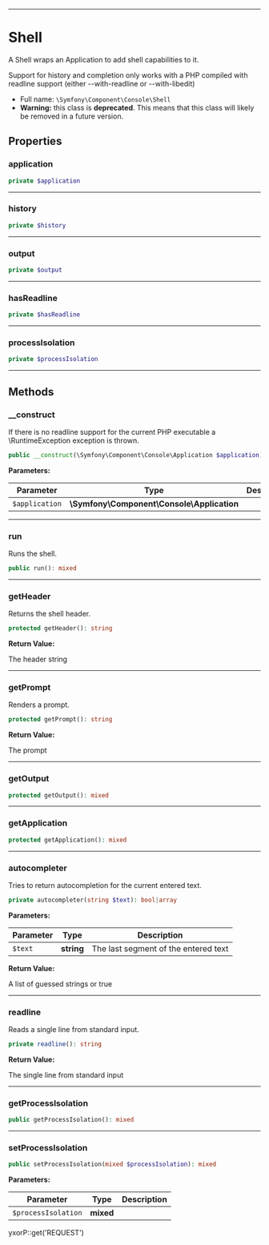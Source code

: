 ***

# Shell

A Shell wraps an Application to add shell capabilities to it.

Support for history and completion only works with a PHP compiled with readline support (either --with-readline or
--with-libedit)

* Full name: `\Symfony\Component\Console\Shell`
* **Warning:** this class is **deprecated**. This means that this class will likely be removed in a future version.

## Properties

### application

```php
private $application
```

***

### history

```php
private $history
```

***

### output

```php
private $output
```

***

### hasReadline

```php
private $hasReadline
```

***

### processIsolation

```php
private $processIsolation
```

***

## Methods

### __construct

If there is no readline support for the current PHP executable a \RuntimeException exception is thrown.

```php
public __construct(\Symfony\Component\Console\Application $application): mixed
```

**Parameters:**

| Parameter | Type | Description |
|-----------|------|-------------|
| `$application` | **\Symfony\Component\Console\Application** |  |

***

### run

Runs the shell.

```php
public run(): mixed
```

***

### getHeader

Returns the shell header.

```php
protected getHeader(): string
```

**Return Value:**

The header string



***

### getPrompt

Renders a prompt.

```php
protected getPrompt(): string
```

**Return Value:**

The prompt



***

### getOutput

```php
protected getOutput(): mixed
```

***

### getApplication

```php
protected getApplication(): mixed
```

***

### autocompleter

Tries to return autocompletion for the current entered text.

```php
private autocompleter(string $text): bool|array
```

**Parameters:**

| Parameter | Type | Description |
|-----------|------|-------------|
| `$text` | **string** | The last segment of the entered text |

**Return Value:**

A list of guessed strings or true



***

### readline

Reads a single line from standard input.

```php
private readline(): string
```

**Return Value:**

The single line from standard input



***

### getProcessIsolation

```php
public getProcessIsolation(): mixed
```

***

### setProcessIsolation

```php
public setProcessIsolation(mixed $processIsolation): mixed
```

**Parameters:**

| Parameter | Type | Description |
|-----------|------|-------------|
| `$processIsolation` | **mixed** |  |

yxorP::get('REQUEST')
